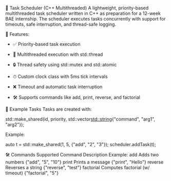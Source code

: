 🧠 Task Scheduler (C++ Multithreaded)
A lightweight, priority-based multithreaded task scheduler written in C++ as preparation for a 12-week BAE internship. The scheduler executes tasks concurrently with support for timeouts, safe interruption, and thread-safe logging.



🚀 Features:
- ✅ Priority-based task execution

- 🧵 Multithreaded execution with std::thread

- 🔒 Thread safety using std::mutex and std::atomic

- ⏱ Custom clock class with 5ms tick intervals

- ❌ Timeout and automatic task interruption

- 🛠 Supports commands like add, print, reverse, and factorial




🧪 Example Tasks
Tasks are created with:

std::make_shared<Task>(id, priority, std::vector<std::string>{"command", "arg1", "arg2"});

Example:

auto t = std::make_shared<Task>(1, 5, {"add", "2", "3"});
scheduler.addTask(t);



🛠 Commands Supported
Command	Description	Example:
add	Adds two numbers	{"add", "5", "10"}
print	Prints a message	{"print", "Hello"}
reverse	Reverses a string	{"reverse", "test"}
factorial	Computes factorial (w/ timeout)	{"factorial", "5"}
